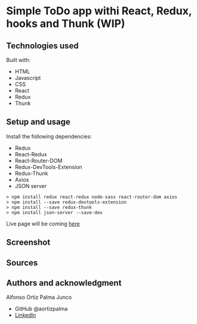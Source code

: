 # Simple ToDo app withi React, Redux, hooks and Thunk (WIP)

## Technologies used

Built with:

- HTML
- Javascript
- CSS
- React
- Redux
- Thunk

## Setup and usage

Install the following dependencies:

- Redux
- React-Redux
- React-Router-DOM
- Redux-DevTools-Extension
- Redux-Thunk
- Axios
- JSON server

```
> npm install redux react-redux node-sass react-router-dom axios
> npm install --save redux-devtools-extension
> npm install --save redux-thunk
> npm install json-server --save-dev
```

Live page will be coming [here](https://)

## Screenshot

## Sources

## Authors and acknowledgment

Alfonso Ortiz Palma Junco

- GitHub @aortizpalma
- [LinkedIn](https://www.linkedin.com/in/ortizpalma/)

```

```
